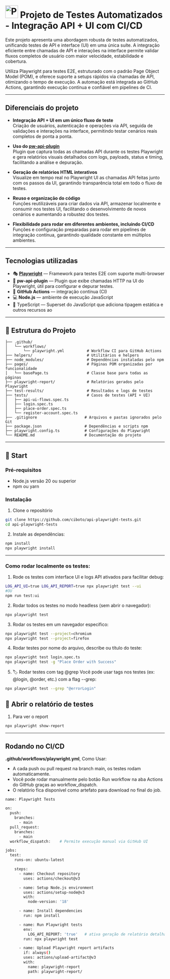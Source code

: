 # <img src="https://playwright.dev/img/playwright-logo.svg" alt="Playwright Logo" width="40" /> Projeto de Testes Automatizados - Integração API + UI com CI/CD

Este projeto apresenta uma abordagem robusta de testes automatizados, unificando testes de API e interface (UI) em uma única suíte. A integração eficiente entre chamadas de API e interações na interface permite validar fluxos completos de usuário com maior velocidade, estabilidade e cobertura.

Utiliza Playwright para testes E2E, estruturado com o padrão Page Object Model (POM), e oferece suporte a setups rápidos via chamadas de API, otimizando o tempo de execução. A automação está integrada ao GitHub Actions, garantindo execução contínua e confiável em pipelines de CI.

---

## Diferenciais do projeto

- **Integração API + UI em um único fluxo de teste**  
  Criação de usuários, autenticação e operações via API, seguida de validações e interações na interface, permitindo testar cenários reais completos de ponta a ponta.

- **Uso do [pw-api-plugin](https://github.com/sclavijosuero/pw-api-plugin)**  
  Plugin que captura todas as chamadas API durante os testes Playwright e gera relatórios visuais detalhados com logs, payloads, status e timing, facilitando a análise e depuração.

- **Geração de relatórios HTML interativos**  
  Visualize em tempo real no Playwright UI as chamadas API feitas junto com os passos da UI, garantindo transparência total em todo o fluxo de testes.

- **Reuso e organização do código**  
  Funções reutilizáveis para criar dados via API, armazenar localmente e consumir nos testes UI, facilitando o desenvolvimento de novos cenários e aumentando a robustez dos testes.

- **Flexibilidade para rodar em diferentes ambientes, incluindo CI/CD**  
  Funções e configuração preparadas para rodar em pipelines de integração contínua, garantindo qualidade constante em múltiplos ambientes.

---
## Tecnologias utilizadas

- 🎭 [**Playwright**](https://playwright.dev/) — Framework para testes E2E com suporte multi-browser 
- 🔌 **pw-api-plugin** — Plugin que exibe chamadas HTTP na UI do Playwright, útil para configurar e depurar testes.
- 🧪 **GitHub Actions** — integração contínua (CI)
- 💻 **Node.js** — ambiente de execução JavaScript
- 🧾 TypeScript — Superset do JavaScript que adiciona tipagem estática e outros recursos ao
---
## 📁 Estrutura do Projeto
```ui-playwright-tests/
├── .github/
│   └── workflows/
│       └── playwright.yml          # Workflow CI para GitHub Actions
├── helpers/                        # Utilitários e helpers
├── node_modules/                   # Dependências instaladas pelo npm
├── pages/                          # Páginas POM organizadas por funcionalidade
│   └── basePage.ts                 # Classe base para todas as páginas
├── playwright-report/              # Relatórios gerados pelo Playwright
├── test-results/                   # Resultados e logs de testes
├── tests/                          # Casos de testes (API + UI)
│   ├── api-ui-flows.spec.ts
│   ├── login.spec.ts
│   ├── place-order.spec.ts
│   └── register-account.spec.ts
├── .gitignore                     # Arquivos e pastas ignorados pelo Git
├── package.json                   # Dependências e scripts npm
├── playwright.config.ts           # Configurações do Playwright
└── README.md                      # Documentação do projeto
```
---
## 🚀 Start
### Pré-requisitos

- Node.js versão 20 ou superior  
- npm ou yarn  

### Instalação
1. Clone o repositório
```bash
git clone https://github.com/ciboto/api-playwright-tests.git
cd api-playwright-tests
```
2. Instale as dependências:
```bash
npm install
npx playwright install
```
---
### Como rodar localmente os testes:
1. Rode os testes com interface UI e logs API ativados para facilitar debug:
```bash
LOG_API_UI=true LOG_API_REPORT=true npx playwright test --ui
#OU
npm run test:ui
```
2. Rodar todos os testes no modo headless (sem abrir o navegador):
```bash
npx playwright test
```
3. Rodar os testes em um navegador específico:
```bash
npx playwright test --project=chromium
npx playwright test --project=firefox
```
4. Rodar testes por nome do arquivo, describe ou título do teste:
```bash
npx playwright test login.spec.ts
npx playwright test -g "Place Order with Success"
```
5. 🏷️ Rodar testes com tag @grep
Você pode usar tags nos testes (ex: @login, @order, etc.) com a flag --grep:
```bash
npx playwright test --grep "@errorLogin"
```

## 👀 Abrir o relatório de testes
1. Para ver o report
```bash
npx playwright show-report
```
---
## Rodando no CI/CD
**.github/workflows/playwright.yml**, Como Usar:
- A cada push ou pull request na branch main, os testes rodam automaticamente.
- Você pode rodar manualmente pelo botão Run workflow na aba Actions do GitHub graças ao workflow_dispatch.
- O relatório fica disponível como artefato para download no final do job.

```bash
name: Playwright Tests

on:
  push:
    branches:
      - main
  pull_request:
    branches:
      - main
  workflow_dispatch:    # Permite execução manual via GitHub UI

jobs:
  test:
    runs-on: ubuntu-latest

    steps:
      - name: Checkout repository
        uses: actions/checkout@v3

      - name: Setup Node.js environment
        uses: actions/setup-node@v3
        with:
          node-version: '18'

      - name: Install dependencies
        run: npm install

      - name: Run Playwright tests
        env:
          LOG_API_REPORT: 'true'   # ativa geração de relatório detalhado
        run: npx playwright test

      - name: Upload Playwright report artifacts
        if: always()
        uses: actions/upload-artifact@v3
        with:
          name: playwright-report
          path: playwright-report/
```
